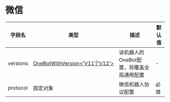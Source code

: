 # 微信

| 字段名      | 类型                                               | 描述                      | 默认值 |
|----------|--------------------------------------------------|-------------------------|-----|
| versions | [OneBotWithVersion\<'V11'\|'V12'\>](./common.md) | 该机器人的OneBot配置，将覆盖全局通用配置 | -   |
| protocol | 固定对象                                             | 微信机器人协议配置               | 必填  |

